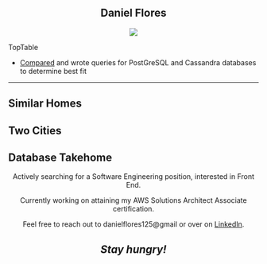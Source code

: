 
<h2 align='center'>Daniel Flores</h2>


<p align='center'>
  <img align='center' src="https://s4.gifyu.com/images/8d621f66f551b6a39072473d52280ff09f332a76b008f691.gif"></a>
</p>

TopTable
<ul>
  <li><a href="https://docs.google.com/spreadsheets/d/1FTzmvDZIVwVWQAJ8UAn0YT6y-7h3yqPhosc3DFkWnUs/edit?usp=sharing">Compared</a> and wrote queries for PostGreSQL and Cassandra databases to determine best fit </li>
</ul>

---
Similar Homes
---
Two Cities
---
Database Takehome
---

<p align='center'> Actively searching for a Software Engineering position, interested in Front End. </p>

<p align='center'> Currently working on attaining my AWS Solutions Architect Associate certification. </p>

<p align='center'>Feel free to reach out to danielflores125@gmail or over on <a href="https://www.linkedin.com/in/daniel-flores-52367273/">LinkedIn</a>.</p>

<h2 align='center'><i>Stay hungry!</i></h2>
